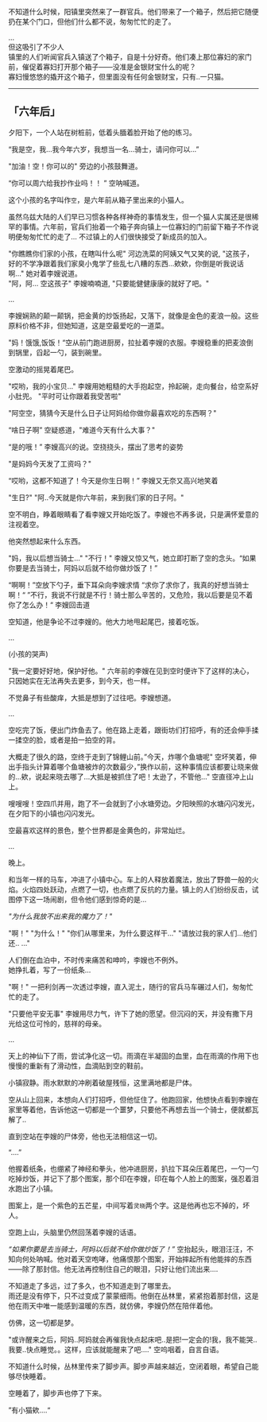 不知道什么时候，阳镇里突然来了一群官兵。他们带来了一个箱子，然后把它随便扔在某个门口，但他们什么都不说，匆匆忙忙的走了。  

...   
但这吸引了不少人  
镇里的人们听闻官兵入镇送了个箱子，自是十分好奇。他们凑上那位寡妇的家门前，催促着寡妇打开那个箱子——没准是金银财宝什么的呢？    
寡妇慢悠悠的撬开这个箱子，但里面没有任何金银财宝，只有..一只猫。
   
   

---

## 「六年后」

夕阳下，一个人站在树桩前，低着头腼着脸开始了他的练习。  

“我是空，我...我今年六岁，我想当一名...骑士，请问你可以...”    

"加油！空！你可以的" 旁边的小孩鼓舞道。  

“你可以周六给我抄作业吗！！ ” 空呐喊道。  

这个小孩的名字叫作`空`，是六年前从箱子里出来的小猫人。  

虽然乌兹大陆的人们早已习惯各种各样神奇的事情发生，但一个猫人实属还是很稀罕的事情。六年前，官兵们抬着一个箱子奔向镇上一位寡妇的门前留下箱子不作说明便匆匆忙忙的走了... 不过镇上的人们很快接受了新成员的加入。  

"你瞧瞧你们家的小孩，在瞎叫什么呢" 河边洗菜的阿姨又气又笑的说, "这孩子，好的不学净跟着我们家臭小鬼学了些乱七八糟的东西...欸欸，你倒是听我说话啊..." 她对着李嫂说道。  
"阿，阿... 空这孩子" 李嫂喃喃道, "只要能健健康康的就好了吧。"   

...

李嫂娴熟的颠一颠锅，把金黄的炒饭扬起，又落下，就像是金色的麦浪一般。这些原料价格不非，但她知道，这是空最爱吃的一道菜。   

"妈！饿饿,饭饭！“空从前门跑进厨房，拉扯着李嫂的衣服。李嫂稳重的把麦浪倒到锅里，舀起一勺，装到碗里。  

空激动的摇晃着尾巴。

"哎哟，我的小宝贝..." 李嫂用她粗糙的大手抱起空，拎起碗，走向餐台，给空系好小肚兜。 "平时可让你跟着我受苦啦" 

"阿空空，猜猜今天是什么日子让阿妈给你做你最喜欢吃的东西啊？"   

“啥日子啊” 空疑惑道，"难道今天有什么大事？"    

“是的哦！” 李嫂高兴的说。空挠挠头，摆出了思考的姿势

"是妈妈今天发了工资吗？"

“哎哟，这都不知道了！今天是你生日啊！” 李嫂又无奈又高兴地笑着    

"生日?" "阿..今天就是你六年前，来到我们家的日子阿。"  

空不明白，睁着眼睛看了看李嫂又开始吃饭了。李嫂也不再多说，只是满怀爱意的注视着空。  

他突然想起来什么东西。

"妈，我以后想当骑士..."  "不行！" 李嫂又惊又气，她立即打断了空的念头。“如果你要是去当骑士，阿妈以后就不给你做炒饭了！”  

“啊啊！”空放下勺子，垂下耳朵向李嫂求情 “求你了求你了，我真的好想当骑士啊！“ ”不行，我说不行就是不行！骑士那么辛苦的，又危险，我以后要是见不着你了怎么办！“ 李嫂回击道 

空知道，他是争论不过李嫂的。他大力地甩起尾巴，接着吃饭。  

...

(小孩的哭声)

"我一定要好好地，保护好他。" 六年前的李嫂在见到空时便许下了这样的决心，只因她实在无法再失去更多，到今天，也一样。

不觉鼻子有些酸痒，大抵是想到了过往吧。李嫂想道。

...

空吃完了饭，便出门炸鱼去了。他在路上走着，跟街坊们打招呼，有的还会伸手揉一揉空的脸，或者是拍一拍空的背。  

大概走了很久的路，空终于走到了锦鲤山前。”今天，炸哪个鱼塘呢" 空坏笑着，伸出手指头计算着哪个鱼塘被炸的次数最少，”换作以前，这种事情应该都要让晓来做的...欸，说起来晓去哪了...大抵是被抓住了吧！太逊了，不管他..." 空直径冲上山上。

嗖嗖嗖！空四爪并用，跑了不一会就到了小水塘旁边。夕阳映照的水塘闪闪发光，在夕阳下的小镇也闪闪发光。  

空最喜欢这样的景色，整个世界都是金黄色的，非常灿烂。

...

晚上。  

和当年一样的马车，冲进了小镇中心。车上的人释放着魔法，放出了野兽一般的火焰。火焰四处跃动，点燃了一切，也点燃了反抗的力量。镇上的人们纷纷反击，试图停下这一场闹剧，但令他们感到惊奇的是...  

*"为什么我放不出来我的魔力了！"*  

 "啊！" "为什么！" "你们从哪里来，为什么要这样干..." "请放过我的家人们...他们还.. ..."

人们倒在血泊中，不时传来痛苦和呻吟，李嫂也不例外。  
她挣扎着，写了一份纸条...  

"啊！" 一把利剑再一次透过李嫂，直入泥土，随行的官兵马车碾过人们，匆匆忙忙的走了。  

"只要他平安无事" 李嫂用尽力气，许下了她的愿望。但沉闷的天，并没有撒下月光给这位可怜的，慈祥的母亲。  

...

天上的神仙下了雨，尝试净化这一切。雨滴在半凝固的血里，血在雨滴的作用下也慢慢的重新有了滑动性，血滴贴到空的鞋前。

小镇寂静。雨水默默的冲刷着破屋残恒，这里满地都是尸体。  

空从山上回来，本想向人们打招呼，但他怔住了。他跑回家，他想快点看到李嫂在家里等着他，告诉他这一切都是一个噩梦，只要他不再想去当一个骑士，便就都瓦解了..

直到空站在李嫂的尸体旁，他也无法相信这一切。

“....”

他握着纸条，也绷紧了神经和拳头，他冲进厨房，扒拉下耳朵压着尾巴，一勺一勺吃掉炒饭，并记下了那个图案，那个印在李嫂，印在每个人脸上的图案，强忍着泪水跑出了小镇。

图案上，是一个紫色的五芒星，中间写着`灵晓`两个字。这是他再也忘不掉的，坏人。

空跑上山，头脑里仍然回荡着李嫂的话语。  

*“如果你要是去当骑士，阿妈以后就不给你做炒饭了！”* 空抬起头，眼泪汪汪，不知向何处呐喊。他对着天空咆哮，他痛恨那个图案，开始摔起所有他能摔的东西——除了那封信。他无法再控制住自己的眼泪，只好让他们流出来....

不知道走了多远，过了多久，也不知道走到了哪里去。  
雨还是没有停下，只不过变成了蒙蒙细雨。他倒在丛林里，紧紧抱着那封信，这是他在雨天中唯一能感到温暖的东西，就仿佛，李嫂仍然在陪伴着他。  

仿佛，这一切都是梦。

"或许醒来之后，阿妈..阿妈就会再催我快点起床吧..是把!一定会的!我，我不能哭..我要..快点睡觉。。这样，应该就能醒来了吧...."  空呜咽着，自言自语。  

不知道什么时候，丛林里传来了脚步声。脚步声越来越近，空闭着眼，希望自己能够尽快睡着。

空睡着了，脚步声也停了下来。

”有小猫欸....“

